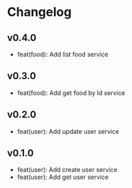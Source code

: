 # Changelog

## v0.4.0

- feat(food): Add list food service

## v0.3.0

- feat(food): Add get food by Id service

## v0.2.0

-   feat(user): Add update user service

## v0.1.0

-   feat(user): Add create user service
-   feat(user): Add get user service
